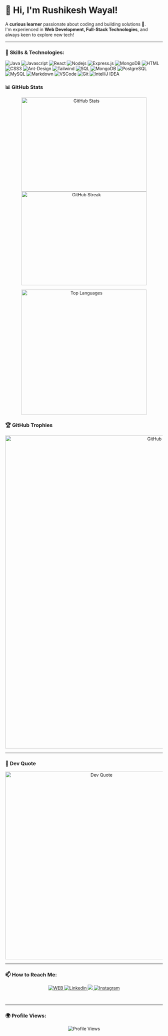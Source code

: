 



# 👋 Hi, I'm Rushikesh Wayal!  
A **curious learner** passionate about coding and building solutions 🚀.  
I'm experienced in **Web Development, Full-Stack Technologies**, and always keen to explore new tech!

---

### 🚀 **Skills & Technologies**:
![Java](https://img.shields.io/badge/Java-007396?style=for-the-badge&labelColor=black&logo=java&logoColor=007396)
![Javascript](https://img.shields.io/badge/Javascript-F0DB4F?style=for-the-badge&labelColor=black&logo=javascript&logoColor=F0DB4F)
![React](https://img.shields.io/badge/-React-61DBFB?style=for-the-badge&labelColor=black&logo=react&logoColor=61DBFB)
![Nodejs](https://img.shields.io/badge/Nodejs-3C873A?style=for-the-badge&labelColor=black&logo=node.js&logoColor=3C873A)
![Express.js](https://img.shields.io/badge/Express.js-000000?style=for-the-badge&logo=express&logoColor=white)
![MongoDB](https://img.shields.io/badge/MongoDB-4EA94B?style=for-the-badge&logo=mongodb&logoColor=white)
![HTML](https://img.shields.io/badge/HTML5-E34F26?style=for-the-badge&logo=html5&logoColor=white)
![CSS3](https://img.shields.io/badge/CSS3-1572B6?style=for-the-badge&logo=css3&logoColor=white)
![Ant-Design](https://img.shields.io/badge/AntDesign-0170FE?style=for-the-badge&logo=antdesign&logoColor=white)
![Tailwind](https://img.shields.io/badge/Tailwind_CSS-092749?style=for-the-badge&logo=tailwindcss&logoColor=06B6D4&labelColor=000000)
![SQL](https://img.shields.io/badge/SQL-4479A1?style=for-the-badge&labelColor=black&logo=microsoft-sql-server&logoColor=4479A1)
![MongoDB](https://img.shields.io/badge/MongoDB-47A248?style=for-the-badge&labelColor=black&logo=mongodb&logoColor=47A248)
![PostgreSQL](https://img.shields.io/badge/PostgreSQL-4169E1?style=for-the-badge&labelColor=black&logo=postgresql&logoColor=4169E1)
![MySQL](https://img.shields.io/badge/MySQL-4479A1?style=for-the-badge&labelColor=black&logo=mysql&logoColor=4479A1)
![Markdown](https://img.shields.io/badge/Markdown-000000?style=for-the-badge&logo=markdown&logoColor=white)
![VSCode](https://img.shields.io/badge/Visual_Studio-0078d7?style=for-the-badge&logo=visual%20studio&logoColor=white)
![Git](https://img.shields.io/badge/Git-F05032?style=for-the-badge&logo=git&logoColor=white)
![IntelliJ IDEA](https://img.shields.io/badge/IntelliJ%20IDEA-000000?style=for-the-badge&labelColor=black&logo=intellij-idea&logoColor=white)
<!-- ![Typescript](https://img.shields.io/badge/Typescript-007acc?style=for-the-badge&labelColor=black&logo=typescript&logoColor=007acc)
![React Native](https://img.shields.io/badge/React_Native-20232A?style=for-the-badge&logo=react&logoColor=61DAFB)
![Next.js](https://img.shields.io/badge/next.js-000000?style=for-the-badge&logo=nextdotjs&logoColor=white)
![SASS Badge](https://img.shields.io/badge/Sass-CC6699?style=for-the-badge&logo=sass&logoColor=white)
![Bootstrap](https://img.shields.io/badge/Bootstrap-563D7C?style=for-the-badge&logo=bootstrap&logoColor=white)
![Strapi](https://img.shields.io/badge/strapi-2E7EEA?style=for-the-badge&logo=strapi&logoColor=white)
![Redux](https://img.shields.io/badge/Redux-593D88?style=for-the-badge&logo=redux&logoColor=white)
![React Query](https://img.shields.io/badge/-React_Query-FF4154?style=for-the-badge&logo=react%20query&logoColor=white)-->


### 📊 **GitHub Stats**
<p align="center">
  <img src="https://github-readme-stats.vercel.app/api?username=rushikeshwayal&theme=nightowl&hide_border=true&include_all_commits=true&count_private=true" alt="GitHub Stats" width="400" height = "300" />
  <img src="https://github-readme-streak-stats.herokuapp.com/?user=rushikeshwayal&theme=nightowl&hide_border=true" alt="GitHub Streak" width="400" height = "300" />
</p>

<p align="center">
  <img src="https://github-readme-stats.vercel.app/api/top-langs/?username=rushikeshwayal&theme=nightowl&hide_border=true&layout=compact" alt="Top Languages" width="400" />
</p>


### 🏆 **GitHub Trophies**
<p align="center">
  <img src="https://github-profile-trophy.vercel.app/?username=rushikeshwayal&theme=radical&no-frame=true&no-bg=true&margin-w=4" alt="GitHub Trophies" width="1000" />
</p>

---

### 💬 **Dev Quote**
<p align="center">
  <img src="https://quotes-github-readme.vercel.app/api?type=horizontal&theme=radical" alt="Dev Quote" width="600" />
</p>

---

### 📫 **How to Reach Me**:

<p align="center">
 <a href="." target="blank">
  <img src="https://img.shields.io/badge/Website-DC143C?style=for-the-badge&logo=medium&logoColor=white" alt="WEB" />
 </a>
 <a href="https://www.linkedin.com/in/rushikesh-wayal-87134a220/" target="_blank">
  <img src="https://img.shields.io/badge/LinkedIn-0077B5?style=for-the-badge&logo=linkedin&logoColor=white" alt="Linkedin"/>
 </a>
 <!-- <a href="." target="_blank">
  <img src="https://img.shields.io/badge/dev.to-0A0A0A?style=for-the-badge&logo=dev.to&logoColor=white" alt="aaa" />
 </a> -->
 <a href="https://x.com/Rushikesh_7_11" target="_blank">
  <img src="https://img.shields.io/badge/Twitter-1DA1F2?style=for-the-badge&logo=twitter&logoColor=white" />
 </a>
 <a href="https://www.instagram.com/_rushikesh_wayal/" target="_blank">
  <img src="https://img.shields.io/badge/Instagram-fe4164?style=for-the-badge&logo=instagram&logoColor=white" alt="Instagram" />
 </a> 
<!--  <a href="https://facebook.com/alsiam.dev" target="_blank">
  <img src="https://img.shields.io/badge/Facebook-20BEFF?&style=for-the-badge&logo=facebook&logoColor=white" alt="alsiam"  />
  </a>  -->
</p>
<br />

---

### 🌍 **Profile Views**:
<p align="center">
  <img src="https://visitcount.itsvg.in/api?id=rushikeshwayal&icon=0&color=0" alt="Profile Views" />
</p>




